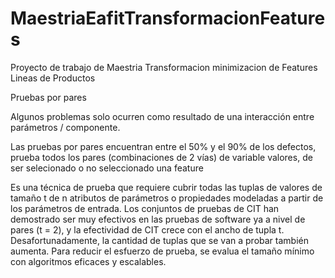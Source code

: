# MaestriaEafitTransformacionFeatures
Proyecto de trabajo de Maestria Transformacion minimizacion de Features  Lineas de Productos

Pruebas por pares 

Algunos problemas solo ocurren como resultado de una interacción entre parámetros / componente.

Las pruebas por pares encuentran entre el 50% y el 90% de los defectos, prueba todos los pares (combinaciones de 2 vías) de variable valores, de ser selecionado o no seleccionado una feature

Es una técnica de prueba que requiere cubrir todas las tuplas de valores de tamaño t de n atributos de parámetros o propiedades modeladas a partir de los parámetros de entrada. Los conjuntos de pruebas de CIT han demostrado ser muy efectivos en las pruebas de software ya a nivel de pares (t = 2), y la efectividad de CIT crece con el ancho de tupla t. Desafortunadamente, la cantidad de tuplas que se van a probar también aumenta. Para reducir el esfuerzo de prueba, se evalua el tamaño mínimo con algoritmos eficaces y escalables.




